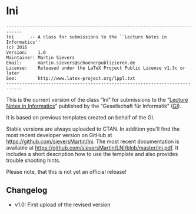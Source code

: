 # lni

```
----------------------------------------------------------------------------
lni      -- A class for submissions to the ``Lecture Notes in Informatics''
(c) 2016
Version:    1.0
Maintainer: Martin Sievers
Email:      martin.sievers@schoenerpublizieren.de
License:    Released under the LaTeX Project Public License v1.3c or later
See:        http://www.latex-project.org/lppl.txt
----------------------------------------------------------------------------
```

This is the current version of the class “lni” for submissions to the
“[Lecture Notes in Informatics]” published by the “Gesellschaft für Informatik”
([GI]).

It is based on previous templates created on behalf of the GI.

Stable versions are always uploaded to CTAN. In addition you'll find the most
recent developer version on GitHub at <https://github.com/sieversMartin/lni>.
The most recent documentation is available at
<https://github.com/sieversMartin/LNI/blob/master/lni.pdf>. It includes a short
description how to use the template and also provides trouble shooting hints.

Please note, that this is not yet an official release!

## Changelog

* v1.0: First upload of the revised version

  [GI]: https://www.gi.de/
  [Lecture Notes in Informatics]: https://www.gi.de/service/publikationen/lni.html
